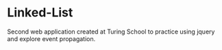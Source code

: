 # Linked-List

Second web application created at Turing School to practice using jquery and explore event propagation.
